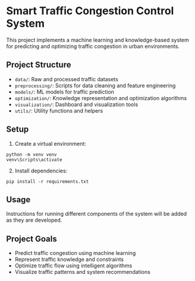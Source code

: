 # Smart Traffic Congestion Control System

This project implements a machine learning and knowledge-based system for predicting and optimizing traffic congestion in urban environments.

## Project Structure

- `data/`: Raw and processed traffic datasets
- `preprocessing/`: Scripts for data cleaning and feature engineering
- `models/`: ML models for traffic prediction
- `optimization/`: Knowledge representation and optimization algorithms
- `visualization/`: Dashboard and visualization tools
- `utils/`: Utility functions and helpers

## Setup

1. Create a virtual environment:
```
python -m venv venv
venv\Scripts\activate
```

2. Install dependencies:
```
pip install -r requirements.txt
```

## Usage

Instructions for running different components of the system will be added as they are developed.

## Project Goals

- Predict traffic congestion using machine learning
- Represent traffic knowledge and constraints
- Optimize traffic flow using intelligent algorithms
- Visualize traffic patterns and system recommendations 